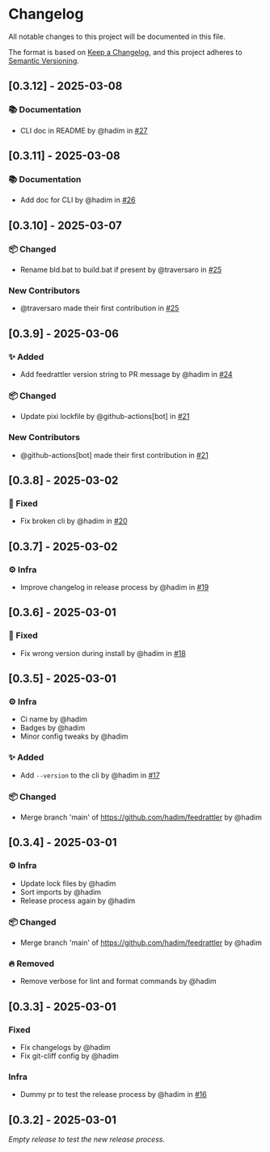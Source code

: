 <!-- markdownlint-disable MD024 -->
<!-- markdownlint-disable MD012 -->
<!-- markdownlint-disable MD034 -->

# Changelog

All notable changes to this project will be documented in this file.

The format is based on [Keep a Changelog](https://keepachangelog.com/en/1.0.0/),
and this project adheres to [Semantic Versioning](https://semver.org/spec/v2.0.0.html).

## [0.3.12] - 2025-03-08

### 📚 Documentation

- CLI doc in README by @hadim in [#27](https://github.com/hadim/feedrattler/pull/27)


## [0.3.11] - 2025-03-08

### 📚 Documentation

- Add doc for CLI by @hadim in [#26](https://github.com/hadim/feedrattler/pull/26)


## [0.3.10] - 2025-03-07

### 📦 Changed

- Rename bld.bat to build.bat if present by @traversaro in [#25](https://github.com/hadim/feedrattler/pull/25)

### New Contributors

- @traversaro made their first contribution in [#25](https://github.com/hadim/feedrattler/pull/25)

## [0.3.9] - 2025-03-06

### ✨ Added

- Add feedrattler version string to PR message by @hadim in [#24](https://github.com/hadim/feedrattler/pull/24)

### 📦 Changed

- Update pixi lockfile by @github-actions[bot] in [#21](https://github.com/hadim/feedrattler/pull/21)

### New Contributors

- @github-actions[bot] made their first contribution in [#21](https://github.com/hadim/feedrattler/pull/21)

## [0.3.8] - 2025-03-02

### 🐛 Fixed

- Fix broken cli by @hadim in [#20](https://github.com/hadim/feedrattler/pull/20)


## [0.3.7] - 2025-03-02

### ⚙️ Infra

- Improve changelog in release process by @hadim in [#19](https://github.com/hadim/feedrattler/pull/19)


## [0.3.6] - 2025-03-01

### 🐛 Fixed

- Fix wrong version during install by @hadim in [#18](https://github.com/hadim/feedrattler/pull/18)

## [0.3.5] - 2025-03-01

### ⚙️ Infra

- Ci name by @hadim
- Badges by @hadim
- Minor config tweaks by @hadim

### ✨ Added

- Add `--version` to the cli by @hadim in [#17](https://github.com/hadim/feedrattler/pull/17)

### 📦 Changed

- Merge branch 'main' of https://github.com/hadim/feedrattler by @hadim

## [0.3.4] - 2025-03-01

### ⚙️ Infra

- Update lock files by @hadim
- Sort imports by @hadim
- Release process again by @hadim

### 📦 Changed

- Merge branch 'main' of https://github.com/hadim/feedrattler by @hadim

### 🔥 Removed

- Remove verbose for lint and format commands by @hadim

## [0.3.3] - 2025-03-01

### Fixed

- Fix changelogs by @hadim
- Fix git-cliff config by @hadim

### Infra

- Dummy pr to test the release process by @hadim in [#16](https://github.com/hadim/feedrattler/pull/16)

## [0.3.2] - 2025-03-01

_Empty release to test the new release process._
